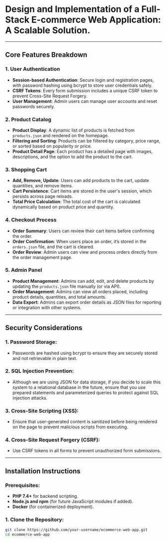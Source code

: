 # Design and Implementation of a Full-Stack E-commerce Web Application: A Scalable Solution.
---

## Core Features Breakdown

### 1. **User Authentication**
   - **Session-based Authentication**: Secure login and registration pages, with password hashing using bcrypt to store user credentials safely.
   - **CSRF Tokens**: Every form submission includes a unique CSRF token to prevent Cross-Site Request Forgery.
   - **User Management**: Admin users can manage user accounts and reset passwords securely.

### 2. **Product Catalog**
   - **Product Display**: A dynamic list of products is fetched from `products.json` and rendered on the homepage.
   - **Filtering and Sorting**: Products can be filtered by category, price range, or sorted based on popularity or price.
   - **Product Detail Page**: Each product has a detailed page with images, descriptions, and the option to add the product to the cart.

### 3. **Shopping Cart**
   - **Add, Remove, Update**: Users can add products to the cart, update quantities, and remove items.
   - **Cart Persistence**: Cart items are stored in the user's session, which persists across page reloads.
   - **Total Price Calculation**: The total cost of the cart is calculated dynamically based on product price and quantity.

### 4. **Checkout Process**
   - **Order Summary**: Users can review their cart items before confirming the order.
   - **Order Confirmation**: When users place an order, it’s stored in the `orders.json` file, and the cart is cleared.
   - **Order Review**: Admin users can view and process orders directly from the order management page.

### 5. **Admin Panel**
   - **Product Management**: Admins can add, edit, and delete products by updating the `products.json` file manually (or via API).
   - **Order Management**: Admins can view all orders placed, including product details, quantities, and total amounts.
   - **Data Export**: Admins can export order details as JSON files for reporting or integration with other systems.

---

## Security Considerations

### 1. **Password Storage**:
   - Passwords are hashed using bcrypt to ensure they are securely stored and not retrievable in plain text.

### 2. **SQL Injection Prevention**:
   - Although we are using JSON for data storage, if you decide to scale this system to a relational database in the future, ensure that you use prepared statements and parameterized queries to protect against SQL injection attacks.

### 3. **Cross-Site Scripting (XSS)**:
   - Ensure that user-generated content is sanitized before being rendered on the page to prevent malicious scripts from executing.

### 4. **Cross-Site Request Forgery (CSRF)**:
   - Use CSRF tokens in all forms to prevent unauthorized form submissions.

---

## Installation Instructions

### Prerequisites:
- **PHP 7.4+** for backend scripting.
- **Node.js and npm** (for future JavaScript modules if added).
- **Docker** (for containerized deployment).

### 1. Clone the Repository:

```bash
git clone https://github.com/your-username/ecommerce-web-app.git
cd ecommerce-web-app
